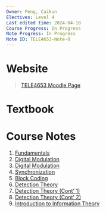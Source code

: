 ```yaml
---
Owner: Peng, Caikun
Electives: Level 4
Last edited time: 2024-04-18
Course Progress: In Progress
Note Progress: In Progress
Note ID: TELE4653-Note-0
---
```


# Website 

>[TELE4653 Moodle Page]()

# Textbook 

>[]()

# Course Notes

1. [Fundamentals](1.%20TELE4653%20Fundamentals.md)
2. [Digital Modulation](2.%20TELE4653%20Digital%20Modulation.md)
3. [Digital Modulation](3.%20TELE4653%20Digital%20Modulation%20(Cont').md)
4. [Synchronization](4.%20TELE4653%20Synchronization.md)
5. [Block Coding](5.%20TELE4653%20Block%20Coding.md)
6. [Detection Theory](6.%20TELE4653%20Detection%20Theory.md)
7. [Detection Theory (Cont' 1)](7.%20TELE4653%20Detection%20Theory%20(cont'%201).md)
8. [Detection Theory (Cont' 2)](8.%20TELE4653%20Detection%20Theory%20(cont'%202).md)
9. [Introduction to Information Theory](9.%20TELE4653%20Introduction%20to%20Information%20Theory.md)
